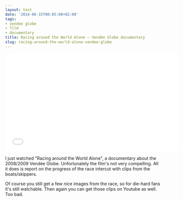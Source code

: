 ```yaml
---
layout: text
date: '2014-06-15T00:05:00+02:00'
tags:
- vendee globe
- film
- documentary
title: Racing around the World Alone – Vendée Globe documentary
slug: racing-around-the-world-alone-vendee-globe
---
```

<iframe width="560" height="315" src="//www.youtube.com/embed/B9eaOsFcX4c" frameborder="0" allowfullscreen></iframe>

I just watched "Racing around the World Alone", a documentary about the 2008/2009 Vendée Globe. Unfortunately the film's not very compelling. All it does is report on the progress of the race intercut with clips from the boats/skippers. 

Of course you still get a few nice images from the race, so for die-hard fans it's still watchable. Then again you can get those clips on Youtube as well. Too bad.
